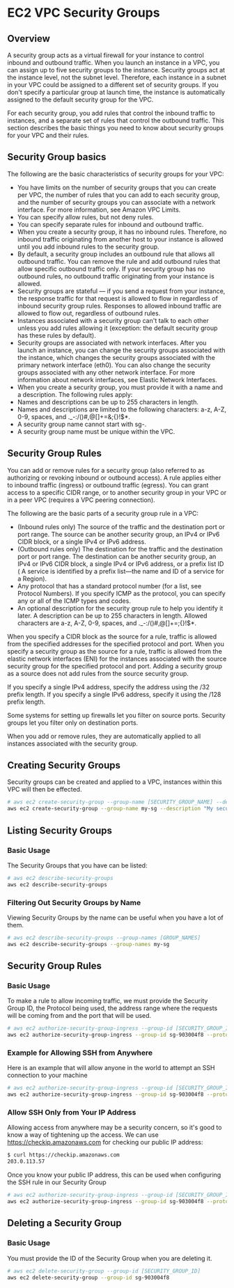 # EC2 VPC Security Groups
## Overview
A security group acts as a virtual firewall for your instance to control inbound and outbound traffic.
When you launch an instance in a VPC, you can assign up to five security groups to the instance.
Security groups act at the instance level, not the subnet level.
Therefore, each instance in a subnet in your VPC could be assigned to a different set of security groups.
If you don't specify a particular group at launch time, the instance is automatically assigned to the default security group for the VPC.

For each security group, you add rules that control the inbound traffic to instances, and a separate set of rules that control the outbound traffic.
This section describes the basic things you need to know about security groups for your VPC and their rules.

## Security Group basics
The following are the basic characteristics of security groups for your VPC:
- You have limits on the number of security groups that you can create per VPC, the number of rules that you can add to each security group, and the number of security groups you can associate with a network interface. For more information, see Amazon VPC Limits.
- You can specify allow rules, but not deny rules.
- You can specify separate rules for inbound and outbound traffic.
- When you create a security group, it has no inbound rules. Therefore, no inbound traffic originating from another host to your instance is allowed until you add inbound rules to the security group.
- By default, a security group includes an outbound rule that allows all outbound traffic. You can remove the rule and add outbound rules that allow specific outbound traffic only. If your security group has no outbound rules, no outbound traffic originating from your instance is allowed.
- Security groups are stateful — if you send a request from your instance, the response traffic for that request is allowed to flow in regardless of inbound security group rules. Responses to allowed inbound traffic are allowed to flow out, regardless of outbound rules.
- Instances associated with a security group can't talk to each other unless you add rules allowing it (exception: the default security group has these rules by default).
- Security groups are associated with network interfaces. After you launch an instance, you can change the security groups associated with the instance, which changes the security groups associated with the primary network interface (eth0). You can also change the security groups associated with any other network interface. For more information about network interfaces, see Elastic Network Interfaces.
- When you create a security group, you must provide it with a name and a description. The following rules apply:
- Names and descriptions can be up to 255 characters in length.
- Names and descriptions are limited to the following characters: a-z, A-Z, 0-9, spaces, and ._-:/()#,@[]+=&;{}!$*.
- A security group name cannot start with sg-.
- A security group name must be unique within the VPC.

## Security Group Rules
You can add or remove rules for a security group (also referred to as authorizing or revoking inbound or outbound access). A rule applies either to inbound traffic (ingress) or outbound traffic (egress). You can grant access to a specific CIDR range, or to another security group in your VPC or in a peer VPC (requires a VPC peering connection).

The following are the basic parts of a security group rule in a VPC:
- (Inbound rules only) The source of the traffic and the destination port or port range. The source can be another security group, an IPv4 or IPv6 CIDR block, or a single IPv4 or IPv6 address.
- (Outbound rules only) The destination for the traffic and the destination port or port range. The destination can be another security group, an IPv4 or IPv6 CIDR block, a single IPv4 or IPv6 address, or a prefix list ID ( A service is identified by a prefix list—the name and ID of a service for a Region).
- Any protocol that has a standard protocol number (for a list, see Protocol Numbers). If you specify ICMP as the protocol, you can specify any or all of the ICMP types and codes.
- An optional description for the security group rule to help you identify it later. A description can be up to 255 characters in length. Allowed characters are a-z, A-Z, 0-9, spaces, and ._-:/()#,@[]+=;{}!$*.

When you specify a CIDR block as the source for a rule, traffic is allowed from the specified addresses for the specified protocol and port. When you specify a security group as the source for a rule, traffic is allowed from the elastic network interfaces (ENI) for the instances associated with the source security group for the specified protocol and port. Adding a security group as a source does not add rules from the source security group.

If you specify a single IPv4 address, specify the address using the /32 prefix length. If you specify a single IPv6 address, specify it using the /128 prefix length.

Some systems for setting up firewalls let you filter on source ports. Security groups let you filter only on destination ports.

When you add or remove rules, they are automatically applied to all instances associated with the security group.

## Creating Security Groups
Security groups can be created and applied to a VPC, instances within this VPC will then be effected.
```bash
# aws ec2 create-security-group --group-name [SECURITY_GROUP_NAME] --description [DESCRIPTION] --vpc-id [VPC_ID]
aws ec2 create-security-group --group-name my-sg --description "My security group" --vpc-id vpc-1a2b3c4d
```

## Listing Security Groups
### Basic Usage
The Security Groups that you have can be listed:
```bash
# aws ec2 describe-security-groups
aws ec2 describe-security-groups
```

### Filtering Out Security Groups by Name
Viewing Security Groups by the name can be useful when you have a lot of them.
```bash
# aws ec2 describe-security-groups --group-names [GROUP_NAMES]
aws ec2 describe-security-groups --group-names my-sg
```

## Security Group Rules
### Basic Usage
To make a rule to allow incoming traffic, we must provide the Security Group ID, the Protocol being used, the address range where the requests will be coming from and the port that will be used.
```bash
# aws ec2 authorize-security-group-ingress --group-id [SECURITY_GROUP_ID] --protocol [PROTOCOL] --port [PORT] --cidr [ADDRESS_RANGE]
aws ec2 authorize-security-group-ingress --group-id sg-903004f8 --protocol tcp --port 443 --cidr 0.0.0.0/0
```
### Example for Allowing SSH from Anywhere
Here is an example that will allow anyone in the world to attempt an SSH connection to your machine
```bash
# aws ec2 authorize-security-group-ingress --group-id [SECURITY_GROUP_ID] --protocol [PROTOCOL] --port [PORT] --cidr [ADDRESS_RANGE]
aws ec2 authorize-security-group-ingress --group-id sg-903004f8 --protocol tcp --port 22 --cidr 0.0.0.0/0
```

### Allow SSH Only from Your IP Address
Allowing access from anywhere may be a security concern, so it's good to know a way of tightening up the access.
We can use https://checkip.amazonaws.com for checking our public IP address:
```bash
$ curl https://checkip.amazonaws.com
203.0.113.57
```
Once you know your public IP address, this can be used when configuring the SSH rule in our Security Group
```bash
# aws ec2 authorize-security-group-ingress --group-id [SECURITY_GROUP_ID] --protocol [PROTOCOL] --port [PORT] --cidr [ADDRESS_RANGE]
aws ec2 authorize-security-group-ingress --group-id sg-903004f8 --protocol tcp --port 22 --cidr 203.0.113.57/32
```
## Deleting a Security Group
### Basic Usage
You must provide the ID of the Security Group when you are deleting it.
```bash
# aws ec2 delete-security-group --group-id [SECURITY_GROUP_ID]
aws ec2 delete-security-group --group-id sg-903004f8
```
